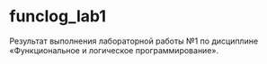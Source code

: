 # funclog_lab1
Результат выполнения лабораторной работы №1 по дисциплине «Функциональное и логическое программирование».

